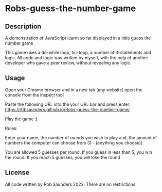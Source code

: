 # Robs-guess-the-number-game

## Description

A demonstration of JavaScript learnt so far displayed in a little guess the number game

This game uses a do-while loop, for-loop, a number of if-statements and logic. All code and logic was written by myself, with the help of another developer who gave a peer review, without revealing any logic.

## Usage

Open your Chrome browser and in a new tab (any website) open the console from the inspect tool

Paste the following URL into the your URL bar and press enter: https://r0bsaunders.github.io/Robs-guess-the-number-game/

Play the game :) 


Rules:

Enter your name, the number of rounds you wish to play and, the amount of numbers the computer can choose from (0 - (anything you choose)).

You are allowed 5 guesses per round. If you guess in less than 5, you win the round. If you reach 5 guesses, you will lose the round

## License

All code written by Rob Saunders 2022. There are no restrictions